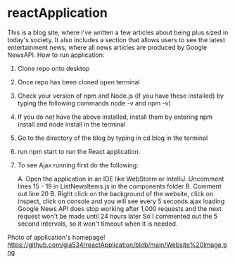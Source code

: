 # reactApplication

This is a blog site, where I've written a few articles about being plus sized in today's society. It also includes a section that allows users to see the latest entertainment news, where all news articles are produced by Google NewsAPI.
How to run application:
1. Clone repo onto desktop
2. Once repo has been cloned open terminal 
3. Check your version of npm and Node.js (if you have these installed) by typing the following commands node -v and npm -v)
4. If you do not have the above installed, install them by entering npm install and node install in the terminal 
5. Go to the directory of the blog by typing in cd blog in the terminal
6. run npm start to run the React application.
7. To see Ajax running first do the following:

    A. Open the application in an IDE like WebStorm or IntelliJ. Uncomment lines 15 - 19 in ListNewsItems.js in the components folder
    B. Comment out line 20
    B. Right click on the background of the website, click on inspect, click on console and you will see every 5 seconds ajax loading 
Google News API does stop working after 1,000 requests and the next request won't be made until 24 hours later So I commented out the 5 second intervals, so it won't timeout when it is needed. 


Photo of application's homepage!
https://github.com/gia534/reactApplication/blob/main/Website%20Image.png
